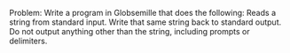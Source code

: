 Problem:
Write a program in Globsemille that does the following:
Reads a string from standard input.
Write that same string back to standard output.
Do not output anything other than the string, including prompts or delimiters.